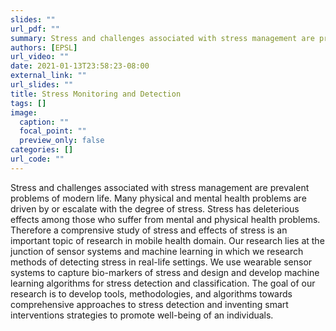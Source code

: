 ```yaml
---
slides: ""
url_pdf: ""
summary: Stress and challenges associated with stress management are prevalent problems of modern life. Many physical and mental health problems are driven by or escalate with the degree of stress. Stress has deleterious effects among those who suffer from mental and physical health problems. Therefore a comprensive study of stress and effects of stress is an important topic of research in mobile health domain. Our research lies at the junction of sensor systems and machine learning in which we research methods of detecting stress in real-life settings. We use wearable sensor systems to capture bio-markers of stress and design and develop machine learning algorithms for stress detection and classification. The goal of our research is to develop tools, methodologies, and algorithms towards comprehensive approaches to stress detection and inventing smart interventions strategies to promote well-being of an individuals. 
authors: [EPSL]
url_video: ""
date: 2021-01-13T23:58:23-08:00
external_link: ""
url_slides: ""
title: Stress Monitoring and Detection
tags: []
image:
  caption: ""
  focal_point: ""
  preview_only: false
categories: []
url_code: ""
---
```

Stress and challenges associated with stress management are prevalent problems of modern life. Many physical and mental health problems are driven by or escalate with the degree of stress. Stress has deleterious effects among those who suffer from mental and physical health problems. Therefore a comprensive study of stress and effects of stress is an important topic of research in mobile health domain. Our research lies at the junction of sensor systems and machine learning in which we research methods of detecting stress in real-life settings. We use wearable sensor systems to capture bio-markers of stress and design and develop machine learning algorithms for stress detection and classification. The goal of our research is to develop tools, methodologies, and algorithms towards comprehensive approaches to stress detection and inventing smart interventions strategies to promote well-being of an individuals.
